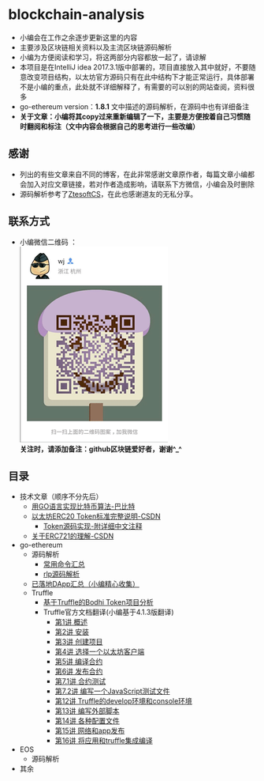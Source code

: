 # blockchain-analysis
* 小编会在工作之余逐步更新这里的内容
* 主要涉及区块链相关资料以及主流区块链源码解析
* 小编为方便阅读和学习，将这两部分内容都放一起了，请谅解 
* 本项目是在IntelliJ idea 2017.3.1版中部署的，项目直接放入其中就好，不要随意改变项目结构，以太坊官方源码只有在此中结构下才能正常运行，具体部署不是小编的重点，此处就不详细解释了，有需要的可以别的网站查阅，资料很多
* go-ethereum version：**1.8.1** 文中描述的源码解析，在源码中也有详细备注  
* **关于文章：小编将其copy过来重新编辑了一下，主要是方便按着自己习惯随时翻阅和标注（文中内容会根据自己的思考进行一些改编）**
## 感谢 
* 列出的有些文章来自不同的博客，在此非常感谢文章原作者，每篇文章小编都会加入对应文章链接，若对作者造成影响，请联系下方微信，小编会及时删除
* 源码解析参考了[ZtesoftCS](https://github.com/ZtesoftCS/go-ethereum-code-analysis)，在此也感谢道友的无私分享。
## 联系方式
* 小编微信二维码 ：  
 ![image](/doc/img/my_wechat.png)  
 **关注时，请添加备注：github区块链爱好者，谢谢^_^**     
## 目录
- 技术文章（顺序不分先后） 
    - [用GO语言实现比特币算法-巴比特](/doc/article/用GO语言实现比特币算法.md) 
    - [以太坊ERC20 Token标准完整说明-CSDN](/doc/article/以太坊ERC20_Token标准完整说明.md)
        - [Token源码实现-附详细中文注释](/block_chain/contact/Fan.sol)
    - [关于ERC721的理解-CSDN](/doc/article/关于ERC721的理解.md)
- go-ethereum
    - 源码解析  
        - [常用命令汇总](/doc/command)
        - [rlp源码解析](/doc/eth_src_analysis/rlp源码解析.md)  
    - [已落地DApp汇总（小编精心收集）](/doc/DApp)
    - Truffle
        - [基于Truffle的Bodhi Token项目分析](/doc/truffle/bodhi)
        - Truffle官方文档翻译(小编基于4.1.3版翻译)
            - [第1讲 概述](/doc/truffle/doc/第1讲_概述.md)  
            - [第2讲 安装](/doc/truffle/doc/第2讲_安装.md) 
            - [第3讲 创建项目](/doc/truffle/doc/第3讲_创建项目.md)
            - [第4讲 选择一个以太坊客户端](/doc/truffle/doc/第4讲_选择一个以太坊客户端.md)
            - [第5讲 编译合约](/doc/truffle/doc/第5讲_编译合约.md)
            - [第6讲 发布合约](/doc/truffle/doc/第6讲_合约发布.md)
            - [第7.1讲 合约测试](/doc/truffle/doc/第7.1讲_合约测试.md)
            - [第7.2讲 编写一个JavaScript测试文件](/doc/truffle/doc/第7.2讲_编写一个JavaScript测试文件.md)
            - [第12讲 Truffle的develop环境和console环境](/doc/truffle/doc/第12讲_Truffle的develop环境和console环境.md)
            - [第13讲 编写外部脚本](/doc/truffle/doc/第13讲_编写外部脚本.md)
            - [第14讲 各种配置文件](/doc/truffle/doc/第14讲_各种配置文件.md)
            - [第15讲 网络和app发布](/doc/truffle/doc/第15讲_网络和app发布.md)  
            - [第16讲 将应用和truffle集成编译](/doc/truffle/doc/第16讲_将应用和truffle集成编译.md)   
- EOS
    - 源码解析
- 其余
